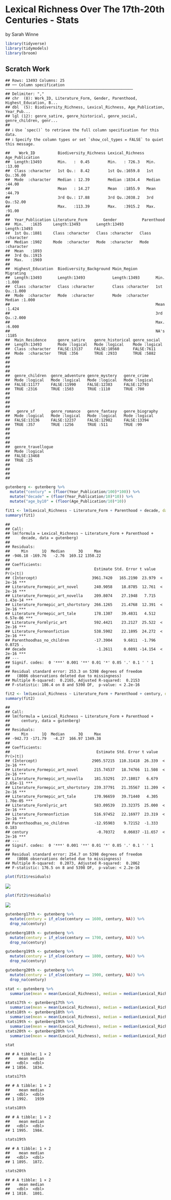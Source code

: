 Lexical Richness Over The 17th-20th Centuries - Stats
================
by Sarah Winne

``` r
library(tidyverse)
library(tidymodels)
library(broom)
```

## Scratch Work

    ## Rows: 13493 Columns: 25
    ## ── Column specification ────────────────────────────────────────────────────────
    ## Delimiter: ","
    ## chr  (8): Work_ID, Literature_Form, Gender, Parenthood, Highest_Education, B...
    ## dbl  (5): Biodiversity_Richness, Lexical_Richness, Age_Publication, Year_Pub...
    ## lgl (12): genre_satire, genre_historical, genre_social, genre_children, genr...
    ## 
    ## ℹ Use `spec()` to retrieve the full column specification for this data.
    ## ℹ Specify the column types or set `show_col_types = FALSE` to quiet this message.

    ##    Work_ID          Biodiversity_Richness Lexical_Richness Age_Publication
    ##  Length:13493       Min.   :  0.45        Min.   : 726.3   Min.   :13.00  
    ##  Class :character   1st Qu.:  8.42        1st Qu.:1659.8   1st Qu.:36.00  
    ##  Mode  :character   Median : 12.39        Median :1834.4   Median :44.00  
    ##                     Mean   : 14.27        Mean   :1855.9   Mean   :44.79  
    ##                     3rd Qu.: 17.88        3rd Qu.:2038.2   3rd Qu.:52.00  
    ##                     Max.   :113.39        Max.   :3915.2   Max.   :91.00  
    ##                                                                           
    ##  Year_Publication Literature_Form       Gender           Parenthood       
    ##  Min.   :1635     Length:13493       Length:13493       Length:13493      
    ##  1st Qu.:1881     Class :character   Class :character   Class :character  
    ##  Median :1902     Mode  :character   Mode  :character   Mode  :character  
    ##  Mean   :1893                                                             
    ##  3rd Qu.:1915                                                             
    ##  Max.   :1969                                                             
    ##                                                                           
    ##  Highest_Education  Biodiversity_Background Main_Region          Migrating    
    ##  Length:13493       Length:13493            Length:13493       Min.   :1.000  
    ##  Class :character   Class :character        Class :character   1st Qu.:1.000  
    ##  Mode  :character   Mode  :character        Mode  :character   Median :1.000  
    ##                                                                Mean   :1.424  
    ##                                                                3rd Qu.:2.000  
    ##                                                                Max.   :6.000  
    ##                                                                NA's   :1185   
    ##  Main_Residence     genre_satire    genre_historical genre_social   
    ##  Length:13493       Mode :logical   Mode :logical    Mode :logical  
    ##  Class :character   FALSE:13137     FALSE:10560      FALSE:7611     
    ##  Mode  :character   TRUE :356       TRUE :2933       TRUE :5882     
    ##                                                                     
    ##                                                                     
    ##                                                                     
    ##                                                                     
    ##  genre_children  genre_adventure genre_mystery   genre_crime    
    ##  Mode :logical   Mode :logical   Mode :logical   Mode :logical  
    ##  FALSE:11177     FALSE:11990     FALSE:12383     FALSE:12793    
    ##  TRUE :2316      TRUE :1503      TRUE :1110      TRUE :700      
    ##                                                                 
    ##                                                                 
    ##                                                                 
    ##                                                                 
    ##   genre_sf       genre_romance   genre_fantasy   genre_biography
    ##  Mode :logical   Mode :logical   Mode :logical   Mode :logical  
    ##  FALSE:13136     FALSE:12237     FALSE:12982     FALSE:13394    
    ##  TRUE :357       TRUE :1256      TRUE :511       TRUE :99       
    ##                                                                 
    ##                                                                 
    ##                                                                 
    ##                                                                 
    ##  genre_travellogue
    ##  Mode :logical    
    ##  FALSE:13468      
    ##  TRUE :25         
    ##                   
    ##                   
    ##                   
    ## 

``` r
gutenberg <- gutenberg %>%
  mutate("century" = (floor(Year_Publication/100)*100)) %>%
  mutate("decade" = (floor(Year_Publication/10)*10)) %>%
  mutate("age_by10" = (floor(Age_Publication/10)*10))
```

``` r
fit1 <- lm(Lexical_Richness ~ Literature_Form + Parenthood + decade, data = gutenberg)
summary(fit1)
```

    ## 
    ## Call:
    ## lm(formula = Lexical_Richness ~ Literature_Form + Parenthood + 
    ##     decade, data = gutenberg)
    ## 
    ## Residuals:
    ##     Min      1Q  Median      3Q     Max 
    ## -946.18 -169.76   -2.76  169.12 1350.22 
    ## 
    ## Coefficients:
    ##                                     Estimate Std. Error t value Pr(>|t|)    
    ## (Intercept)                        3961.7420   165.2190  23.979  < 2e-16 ***
    ## Literature_Formepic_art_novel       240.9058    18.8785  12.761  < 2e-16 ***
    ## Literature_Formepic_art_novella     209.8074    27.1948   7.715 1.43e-14 ***
    ## Literature_Formepic_art_shortstory  266.1265    21.4768  12.391  < 2e-16 ***
    ## Literature_Formepic_art_tale        178.1307    39.4831   4.512 6.57e-06 ***
    ## Literature_Formlyric_art            592.4421    23.2127  25.522  < 2e-16 ***
    ## Literature_Formnonfiction           538.5902    22.1895  24.272  < 2e-16 ***
    ## Parenthoodhas_no_children           -17.3904     9.6811  -1.796   0.0725 .  
    ## decade                               -1.2611     0.0891 -14.154  < 2e-16 ***
    ## ---
    ## Signif. codes:  0 '***' 0.001 '**' 0.01 '*' 0.05 '.' 0.1 ' ' 1
    ## 
    ## Residual standard error: 253.3 on 5398 degrees of freedom
    ##   (8086 observations deleted due to missingness)
    ## Multiple R-squared:  0.2165, Adjusted R-squared:  0.2153 
    ## F-statistic: 186.4 on 8 and 5398 DF,  p-value: < 2.2e-16

``` r
fit2 <- lm(Lexical_Richness ~ Literature_Form + Parenthood + century, data = gutenberg)
summary(fit2)
```

    ## 
    ## Call:
    ## lm(formula = Lexical_Richness ~ Literature_Form + Parenthood + 
    ##     century, data = gutenberg)
    ## 
    ## Residuals:
    ##     Min      1Q  Median      3Q     Max 
    ## -942.73 -171.79   -4.27  166.97 1349.38 
    ## 
    ## Coefficients:
    ##                                      Estimate Std. Error t value Pr(>|t|)    
    ## (Intercept)                        2905.57215  110.31418  26.339  < 2e-16 ***
    ## Literature_Formepic_art_novel       215.74537   18.74766  11.508  < 2e-16 ***
    ## Literature_Formepic_art_novella     181.53291   27.18017   6.679 2.65e-11 ***
    ## Literature_Formepic_art_shortstory  239.37791   21.35567  11.209  < 2e-16 ***
    ## Literature_Formepic_art_tale        170.96659   39.71440   4.305 1.70e-05 ***
    ## Literature_Formlyric_art            583.09539   23.32375  25.000  < 2e-16 ***
    ## Literature_Formnonfiction           516.97452   22.16977  23.319  < 2e-16 ***
    ## Parenthoodhas_no_children           -12.95903    9.72152  -1.333    0.183    
    ## century                              -0.70372    0.06037 -11.657  < 2e-16 ***
    ## ---
    ## Signif. codes:  0 '***' 0.001 '**' 0.01 '*' 0.05 '.' 0.1 ' ' 1
    ## 
    ## Residual standard error: 254.7 on 5398 degrees of freedom
    ##   (8086 observations deleted due to missingness)
    ## Multiple R-squared:  0.2073, Adjusted R-squared:  0.2062 
    ## F-statistic: 176.5 on 8 and 5398 DF,  p-value: < 2.2e-16

``` r
plot(fit1$residuals)
```

![](Stats_files/figure-gfm/unnamed-chunk-4-1.png)<!-- -->

``` r
plot(fit2$residuals)
```

![](Stats_files/figure-gfm/unnamed-chunk-4-2.png)<!-- -->

``` r
gutenberg17th <- gutenberg %>%
  mutate(century = if_else(century == 1600, century, NA)) %>%
  drop_na(century)
```

``` r
gutenberg18th <- gutenberg %>%
  mutate(century = if_else(century == 1700, century, NA)) %>%
  drop_na(century)
```

``` r
gutenberg19th <- gutenberg %>%
  mutate(century = if_else(century == 1800, century, NA)) %>%
  drop_na(century)
```

``` r
gutenberg20th <- gutenberg %>%
  mutate(century = if_else(century == 1900, century, NA)) %>%
  drop_na(century)
```

``` r
stat <- gutenberg %>%
  summarise(mean = mean(Lexical_Richness), median = median(Lexical_Richness)) 
```

``` r
stats17th <- gutenberg17th %>%
  summarise(mean = mean(Lexical_Richness), median = median(Lexical_Richness)) 
stats18th <- gutenberg18th %>%
  summarise(mean = mean(Lexical_Richness), median = median(Lexical_Richness)) 
stats19th <- gutenberg19th %>%
  summarise(mean = mean(Lexical_Richness), median = median(Lexical_Richness)) 
stats20th <- gutenberg20th %>%
  summarise(mean = mean(Lexical_Richness), median = median(Lexical_Richness)) 
```

``` r
stat
```

    ## # A tibble: 1 × 2
    ##    mean median
    ##   <dbl>  <dbl>
    ## 1 1856.  1834.

``` r
stats17th
```

    ## # A tibble: 1 × 2
    ##    mean median
    ##   <dbl>  <dbl>
    ## 1 1992.   1939

``` r
stats18th
```

    ## # A tibble: 1 × 2
    ##    mean median
    ##   <dbl>  <dbl>
    ## 1 1995.  1984.

``` r
stats19th
```

    ## # A tibble: 1 × 2
    ##    mean median
    ##   <dbl>  <dbl>
    ## 1 1895.  1872.

``` r
stats20th
```

    ## # A tibble: 1 × 2
    ##    mean median
    ##   <dbl>  <dbl>
    ## 1 1818.  1801.
